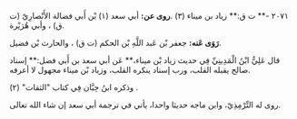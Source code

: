 ٢٠٧١ -** ت ق:** زياد بن ميناء (٣) .**روى عن:** أبي سعد (١) بْن أَبي فضالة الأَنْصارِيّ (ت ق) ، وأبي هُرَيْرة.

**رَوَى عَنه:** جعفر بْن عَبد اللَّهِ بْن الحكم (ت ق) ، والحارث بْن فضيل.

قال عَلِيٌّ ابْنُ الْمَدِينِيِّ فِي حديث زياد بْن ميناء،** عَن أبي سعد بن أَبي فضل:** إسناد صالح يقبله القلب، ورب إسناد ينكره القلب، وزياد بْن ميناء مجهول لا أعرفه.

وذكره ابنُ حِبَّان فِي كتاب "الثقات" (٢) .

روى له التِّرْمِذِيّ، وابن ماجه حديثا واحدا، يأتي في ترجمة أبي سعد إن شاء الله تعالى.